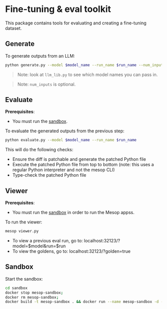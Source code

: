 # Fine-tuning & eval toolkit

This package contains tools for evaluating and creating a fine-tuning dataset.

## Generate

To generate outputs from an LLM:

```sh
python generate.py --model $model_name --run_name $run_name --num_inputs=5
```

> Note: look at `llm_lib.py` to see which model names you can pass in.

> Note: `num_inputs` is optional.

## Evaluate

**Prerequisites**:

- You must run the [sandbox](#sandbox).

To evaluate the generated outputs from the previous step:

```sh
python evaluate.py --model $model_name --run_name $run_name
```

This will do the following checks:

- Ensure the diff is patchable and generate the patched Python file
- Execute the patched Python file from top to bottom (note: this uses a regular Python interpreter and not the mesop CLI)
- Type-check the patched Python file

## Viewer

**Prerequisites**:

- You must run the [sandbox](#sandbox) in order to run the Mesop appss.

To run the viewer:

```sh
mesop viewer.py
```

- To view a previous eval run, go to: localhost:32123/?model=$model&run=$run
- To view the goldens, go to: localhost:32123/?golden=true

## Sandbox

Start the sandbox:

```sh
cd sandbox
docker stop mesop-sandbox;
docker rm mesop-sandbox;
docker build -t mesop-sandbox . && docker run --name mesop-sandbox -d -p 8080:8080 mesop-sandbox;
```
